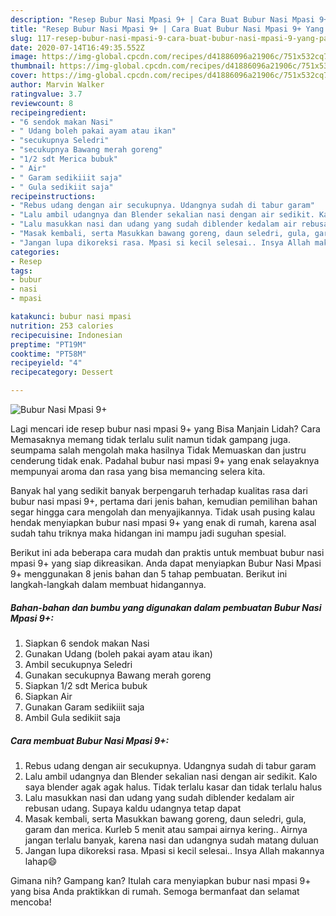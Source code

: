 ```yaml
---
description: "Resep Bubur Nasi Mpasi 9+ | Cara Buat Bubur Nasi Mpasi 9+ Yang Paling Enak"
title: "Resep Bubur Nasi Mpasi 9+ | Cara Buat Bubur Nasi Mpasi 9+ Yang Paling Enak"
slug: 117-resep-bubur-nasi-mpasi-9-cara-buat-bubur-nasi-mpasi-9-yang-paling-enak
date: 2020-07-14T16:49:35.552Z
image: https://img-global.cpcdn.com/recipes/d41886096a21906c/751x532cq70/bubur-nasi-mpasi-9-foto-resep-utama.jpg
thumbnail: https://img-global.cpcdn.com/recipes/d41886096a21906c/751x532cq70/bubur-nasi-mpasi-9-foto-resep-utama.jpg
cover: https://img-global.cpcdn.com/recipes/d41886096a21906c/751x532cq70/bubur-nasi-mpasi-9-foto-resep-utama.jpg
author: Marvin Walker
ratingvalue: 3.7
reviewcount: 8
recipeingredient:
- "6 sendok makan Nasi"
- " Udang boleh pakai ayam atau ikan"
- "secukupnya Seledri"
- "secukupnya Bawang merah goreng"
- "1/2 sdt Merica bubuk"
- " Air"
- " Garam sedikiiit saja"
- " Gula sedikiit saja"
recipeinstructions:
- "Rebus udang dengan air secukupnya. Udangnya sudah di tabur garam"
- "Lalu ambil udangnya dan Blender sekalian nasi dengan air sedikit. Kalo saya blender agak agak halus. Tidak terlalu kasar dan tidak terlalu halus"
- "Lalu masukkan nasi dan udang yang sudah diblender kedalam air rebusan udang. Supaya kaldu udangnya tetap dapat"
- "Masak kembali, serta Masukkan bawang goreng, daun seledri, gula, garam dan merica. Kurleb 5 menit atau sampai airnya kering.. Airnya jangan terlalu banyak, karena nasi dan udangnya sudah matang duluan"
- "Jangan lupa dikoreksi rasa. Mpasi si kecil selesai.. Insya Allah makannya lahap😄"
categories:
- Resep
tags:
- bubur
- nasi
- mpasi

katakunci: bubur nasi mpasi 
nutrition: 253 calories
recipecuisine: Indonesian
preptime: "PT19M"
cooktime: "PT58M"
recipeyield: "4"
recipecategory: Dessert

---
```



![Bubur Nasi Mpasi 9+](https://img-global.cpcdn.com/recipes/d41886096a21906c/751x532cq70/bubur-nasi-mpasi-9-foto-resep-utama.jpg)

Lagi mencari ide resep bubur nasi mpasi 9+ yang Bisa Manjain Lidah? Cara Memasaknya memang tidak terlalu sulit namun tidak gampang juga. seumpama salah mengolah maka hasilnya Tidak Memuaskan dan justru cenderung tidak enak. Padahal bubur nasi mpasi 9+ yang enak selayaknya mempunyai aroma dan rasa yang bisa memancing selera kita.



Banyak hal yang sedikit banyak berpengaruh terhadap kualitas rasa dari bubur nasi mpasi 9+, pertama dari jenis bahan, kemudian pemilihan bahan segar hingga cara mengolah dan menyajikannya. Tidak usah pusing kalau hendak menyiapkan bubur nasi mpasi 9+ yang enak di rumah, karena asal sudah tahu triknya maka hidangan ini mampu jadi suguhan spesial.


Berikut ini ada beberapa cara mudah dan praktis untuk membuat bubur nasi mpasi 9+ yang siap dikreasikan. Anda dapat menyiapkan Bubur Nasi Mpasi 9+ menggunakan 8 jenis bahan dan 5 tahap pembuatan. Berikut ini langkah-langkah dalam membuat hidangannya.

<!--inarticleads1-->

##### Bahan-bahan dan bumbu yang digunakan dalam pembuatan Bubur Nasi Mpasi 9+:

1. Siapkan 6 sendok makan Nasi
1. Gunakan  Udang (boleh pakai ayam atau ikan)
1. Ambil secukupnya Seledri
1. Gunakan secukupnya Bawang merah goreng
1. Siapkan 1/2 sdt Merica bubuk
1. Siapkan  Air
1. Gunakan  Garam sedikiiit saja
1. Ambil  Gula sedikiit saja




<!--inarticleads2-->

##### Cara membuat Bubur Nasi Mpasi 9+:

1. Rebus udang dengan air secukupnya. Udangnya sudah di tabur garam
1. Lalu ambil udangnya dan Blender sekalian nasi dengan air sedikit. Kalo saya blender agak agak halus. Tidak terlalu kasar dan tidak terlalu halus
1. Lalu masukkan nasi dan udang yang sudah diblender kedalam air rebusan udang. Supaya kaldu udangnya tetap dapat
1. Masak kembali, serta Masukkan bawang goreng, daun seledri, gula, garam dan merica. Kurleb 5 menit atau sampai airnya kering.. Airnya jangan terlalu banyak, karena nasi dan udangnya sudah matang duluan
1. Jangan lupa dikoreksi rasa. Mpasi si kecil selesai.. Insya Allah makannya lahap😄




Gimana nih? Gampang kan? Itulah cara menyiapkan bubur nasi mpasi 9+ yang bisa Anda praktikkan di rumah. Semoga bermanfaat dan selamat mencoba!

